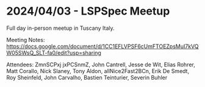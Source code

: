 # 2024/04/03  - LSPSpec Meetup

Full day in-person meetup in Tuscany Italy.

Meeting Notes: https://docs.google.com/document/d/1CC1EFLVPSF6cUmFTOEZpsMuI7kVQW05SWsQ_SLT-fa0/edit?usp=sharing

Attendees: ZmnSCPxj jxPCSnmZ, John Cantrell, Jesse de Wit, Elias Rohrer, Matt Corallo, Nick Slaney, Tony Aldon, allNice2Fast2BCn, Erik De Smedt, Roy Sheinfeld, John Carvalho, Bastien Teinturier, Severin Buhler
